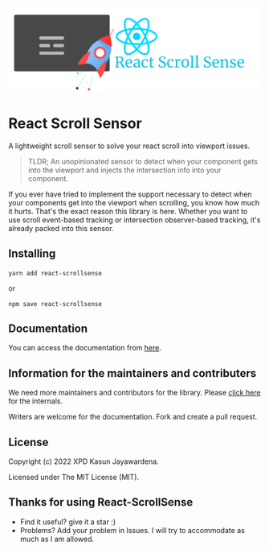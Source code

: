  <img src="./icon.png" width="800px" >

# React Scroll Sensor

A lightweight scroll sensor to solve your react scroll into viewport issues.

 > TLDR; An unopinionated sensor to detect when your component gets into the viewport and injects the intersection info into your component.

 If you ever have tried to implement the support necessary to detect when your components get into the viewport when scrolling, you know how much it hurts. That's the exact reason this library is here.
 Whether you want to use scroll event-based tracking or intersection observer-based tracking, it's already packed into this sensor.

## Installing


```console
yarn add react-scrollsense
 ```

 or

```shell
npm save react-scrollsense
 ```

## Documentation 

You can access the documentation from [here](https://xpd-kasun.github.io/React-ScrollSense/).

## Information for the maintainers and contributers

We need more maintainers and contributors for the library. Please [click here](dev.md) for the internals.

Writers are welcome for the documentation. Fork and create a pull request.

## License

 Copyright (c) 2022 XPD Kasun Jayawardena.

 Licensed under The MIT License (MIT).

## Thanks for using React-ScrollSense

* Find it useful? give it a star :)
* Problems? Add your problem in Issues. I will try to accommodate as much as I am allowed.


